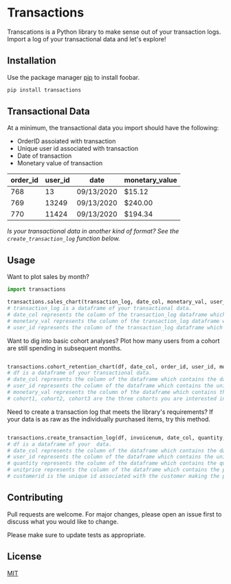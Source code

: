 # Transactions

Transcations is a Python library to make sense out of your transaction logs. Import a log of your transactional data and let's explore! 

## Installation

Use the package manager [pip](https://pip.pypa.io/en/stable/) to install foobar.

```bash
pip install transactions
```
## Transactional Data 
At a minimum, the transactional data you import should have the following: 

* OrderID assoiated with transaction
* Unique user id associated with transaction
* Date of transaction
* Monetary value of transaction


| order_id | user_id | date       | monetary_value |
|----------|---------|------------|----------------|
| 768      | 13      | 09/13/2020 | $15.12        |
| 769      | 13249   | 09/13/2020 | $240.00        |
| 770      | 11424   | 09/13/2020 | $194.34        |

*Is your transactional data in another kind of format? See the `create_transaction_log` function below.*

## Usage
Want to plot sales by month?
```python
import transactions

transactions.sales_chart(transaction_log, date_col, monetary_val, user_id)
# transaction_log is a dataframe of your transactional data.
# date_col represents the column of the transaction_log dataframe which contains the datetime of the transaction.
# monetary_val represents the column of the transaction_log dataframe which contains the monetary value of the transaction. 
# user_id represents the column of the transaction_log dataframe which contains the unique user id associated with the transaction. 
```
Want to dig into basic cohort analyses? Plot how many users from a cohort are still spending in subsequent months.
```python

transactions.cohort_retention_chart(df, date_col, order_id, user_id, monetary_val, cohort1, cohort2, cohort3)
# df is a dataframe of your transactional data.
# date_col represents the column of the dataframe which contains the datetime of the transaction.
# user_id represents the column of the dataframe which contains the unique user id associated with the transaction. 
# monetary_val represents the column of the dataframe which contains the monetary value of the transaction. 
# cohort1, cohort2, cohort3 are the three cohorts you are interested in, expressed as 'YYYY-MM' string.

```
Need to create a transaction log that meets the library's requirements? If your data is as raw as the individually purchased items, try this method.
```python

transactions.create_transaction_log(df, invoicenum, date_col, quantity, unitprice, customerid)
# df is a dataframe of your  data.
# date_col represents the column of the dataframe which contains the datetime of the transaction.
# user_id represents the column of the dataframe which contains the unique user id associated with the transaction. 
# quantity represents the column of the dataframe which contains the quantity of an item purchased in the transaction.
# unitprice represents the column of the dataframe which contains the price of an item purchased in the transaction
# customerid is the unique id associated with the customer making the purchase.

```
## Contributing
Pull requests are welcome. For major changes, please open an issue first to discuss what you would like to change.

Please make sure to update tests as appropriate.

## License
[MIT](https://choosealicense.com/licenses/mit/)
